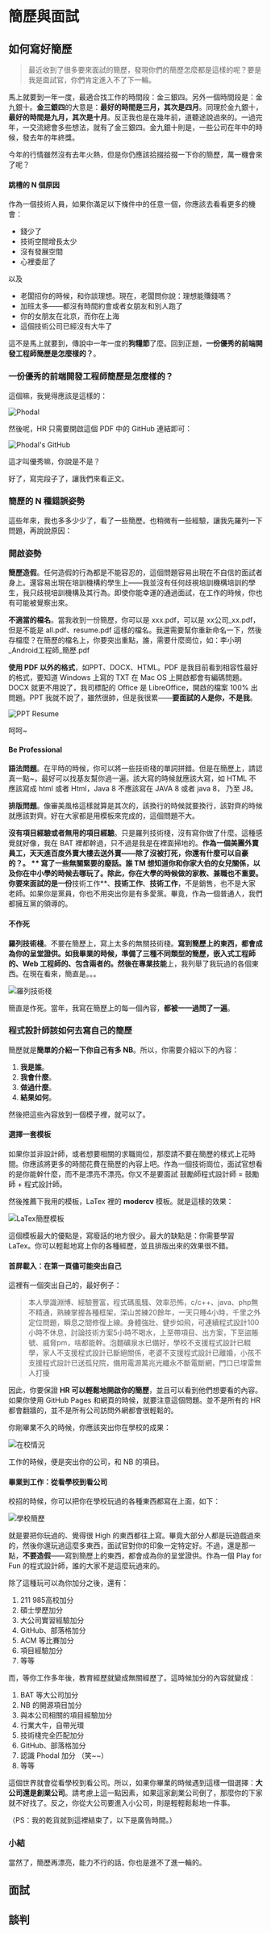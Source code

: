 簡歷與面試
===


如何寫好簡歷
---

> 最近收到了很多要來面試的簡歷，發現你們的簡歷怎麼都是這樣的呢？要是我是面試官，你們肯定進入不了下一輪。

馬上就要到一年一度，最適合找工作的時間段：金三銀四。另外一個時間段是：金九銀十。**金三銀四**的大意是：**最好的時間是三月，其次是四月**。同理於金九銀十，**最好的時間是九月，其次是十月**。反正我也是在幾年前，道聽途說過來的。一過完年，一交流總會多些想法，就有了金三銀四。金九銀十則是，一些公司在年中的時候，發去年的年終獎。

今年的行情雖然沒有去年火熱，但是你仍應該拾掇拾掇一下你的簡歷，萬一機會來了呢？

#### 跳槽的 N 個原因

作為一個技術人員，如果你滿足以下條件中的任意一個，你應該去看看更多的機會：

 - 錢少了
 - 技術空間增長太少
 - 沒有發展空間
 - 心裡委屈了

以及

 - 老闆招你的時候，和你談理想。現在，老闆問你說：理想能賺錢嗎？
 - 加班太多——都沒有時間約會或者女朋友和別人跑了
 - 你的女朋友在北京，而你在上海
 - 這個技術公司已經沒有大牛了

這不是馬上就要到，傳說中一年一度的**狗糧節**了麼。回到正題，**一份優秀的前端開發工程師簡歷是怎麼樣的？**。

### 一份優秀的前端開發工程師簡歷是怎麼樣的？

這個嘛，我覺得應該是這樣的：

![Phodal](../images/show-me-code.jpg)

然後呢，HR 只需要開啟這個 PDF 中的 GitHub 連結即可：

![Phodal's GitHub](../images/phodal-github.jpg)

這才叫優秀嘛，你說是不是？

好了，寫完段子了，讓我們來看正文。

### 簡歷的 N 種錯誤姿勢

這些年來，我也多多少少了，看了一些簡歷。也稍微有一些經驗，讓我先羅列一下問題，再說說原因：

### 開啟姿勢

**簡歷造假**。任何造假的行為都是不能容忍的，這個問題容易出現在不自信的面試者身上。還容易出現在培訓機構的學生上——我並沒有任何歧視培訓機構培訓的學生，我只歧視培訓機構及其行為。即使你能幸運的通過面試，在工作的時候，你也有可能被覺察出來。

**不適當的檔名**。當我收到一份簡歷，你可以是 xxx.pdf，可以是 xx公司_xx.pdf，但是不能是 all.pdf、resume.pdf 這樣的檔名。我還需要幫你重新命名一下，然後存檔麼？在簡歷的檔名上，你要突出重點，誰，需要什麼崗位，如：李小明_Android工程師_簡歷.pdf

**使用 PDF 以外的格式**，如PPT、DOCX、HTML。PDF 是我目前看到相容性最好的格式，要知道 Windows 上寫的 TXT 在 Mac OS 上開啟都會有編碼問題。DOCX 就更不用說了，我司標配的 Office 是 LibreOffice，開啟的檔案 100% 出問題。PPT 我就不說了，雖然很帥，但是我很累——**要面試的人是你，不是我**。

![PPT Resume](../images/ppt-resume.png)

呵呵~

#### Be Professional

**語法問題**。在平時的時候，你可以將一些技術棧的單詞拼錯。但是在簡歷上，請認真一點~，最好可以找基友幫你過一遍。該大寫的時候就應該大寫，如 HTML 不應該寫成 html 或者 Html，Java  8 不應該寫在 JAVA 8 或者 java 8， 乃至 J8。

**排版問題**。像審美風格這樣就算是其次的，該換行的時候就要換行，該對齊的時候就應該對齊。好在大家都是用模板來完成的，這個問題不大。

**沒有項目經驗或者無用的項目經驗**。只是羅列技術棧，沒有寫你做了什麼。這種感覺就好像，我在 BAT 裡都幹過，只不過是我是在裡面掃地的。**作為一個美團外賣員工，天天進百度外賣大樓去送外賣——除了沒被打死，你還有什麼可以自豪的？。
**
**寫了一些無關緊要的廢話**。誰 TM 想知道你和你家大伯的女兒關係，以及你在中小學的時候去哪玩了。除此，你在大學的時候做的家教、兼職也不重要。你要來面試的是一份**技術工作**、**技術工作**、**技術工作**，不是銷售，也不是大家老師。如果你是黨員，你也不用突出你是有多愛黨。畢竟，作為一個普通人，我們都擁互黨的領導的。

#### 不作死

**羅列技術棧**。不要在簡歷上，寫上太多的無關技術棧。**寫到簡歷上的東西，都會成為你的呈堂證供。**如我畢業的時候，準備了三種不同類型的簡歷，嵌入式工程師的、Web 工程師的、包含兩者的。然後在**專業技能**上，我列舉了我玩過的各個東西。在現在看來，簡直是。。。

![羅列技術棧](../images/list-skills.png)

簡直是作死。當年，我寫在簡歷上的每一個內容，**都被一一過問了一遍**。

### 程式設計師該如何去寫自己的簡歷

簡歷就是**簡單的介紹一下你自己有多 NB**。所以，你需要介紹以下的內容：

1. **我是誰**。
2. **我會什麼**。
3. **做過什麼**。
4. **結果如何**。

然後把這些內容放到一個模子裡，就可以了。

#### 選擇一套模板

如果你並非設計師，或者想要相關的求職崗位，那麼請不要在簡歷的樣式上花時間。你應該將更多的時間花費在簡歷的內容上吧。作為一個技術崗位，面試官想看的是你能幹什麼，而不是漂亮不漂亮。你又不是要面試 鼓勵師程式設計師 =  鼓勵師 + 程式設計師。

然後推薦下我用的模板，LaTex 裡的 **modercv** 模板。就是這樣的效果：

![LaTex簡歷模板](../images/modercv.png)

這個模板最大的優點是，寫廢話的地方很少。最大的缺點是：你需要學習 LaTex。你可以輕鬆地寫上你的各種經歷，並且排版出來的效果很不錯。

#### 首屏載入：在第一頁儘可能突出自己

這裡有一個突出自己的，最好例子：

> 本人學識淵博、經驗豐富，程式碼風騷、效率恐怖，c/c++、java、php無不精通，熟練掌握各種框架，深山苦練20餘年，一天只睡4小時，千里之外定位問題，瞬息之間修復上線。身體強壯、健步如飛，可連續程式設計100小時不休息，討論技術方案5小時不喝水，上至帶項目、出方案，下至盜賬號、威脅pm，啥都能幹。泡麵礦泉水已備好，學校不支援程式設計已輟學，家人不支援程式設計已斷絕關係，老婆不支援程式設計已離婚，小孩不支援程式設計已送孤兒院，備用電源萬兆光纖永不斷電斷網，門口已埋雷無人打擾

因此，你要保證 **HR 可以輕鬆地開啟你的簡歷**，並且可以看到他們想要看的內容。如果你使用 GitHub Pages 和網頁的時候，就要注意這個問題。並不是所有的 HR 都會翻牆的，並不是所有公司訪問外網都會很輕鬆的。

你剛畢業不久的時候，你應該突出你在學校的成果：

![在校情況](../images/resume-in-school-with-exp.jpg)

工作的時候，便是突出你的公司，和 NB 的項目。

#### 畢業到工作：從看學校到看公司

校招的時候，你可以把你在學校玩過的各種東西都寫在上面，如下：

![學校簡歷](../images/resume-in-school.jpg)

就是要把你玩過的、覺得很 High 的東西都往上寫。畢竟大部分人都是玩遊戲過來的，然後你還玩過這麼多東西，面試官對你的印象一定特定好。不過，還是那一點，**不要造假**——寫到簡歷上的東西，都會成為你的呈堂證供。作為一個 Play for Fun 的程式設計師，誰的大家不是這麼玩過來的。

除了這種玩可以為你加分之後，還有：

1. 211 985高校加分
2. 碩士學歷加分
3. 大公司實習經驗加分
4. GitHub、部落格加分
5. ACM 等比賽加分
6. 項目經驗加分
7. 等等

而，等你工作多年後，教育經歷就變成無關經歷了。這時候加分的內容就變成：

1. BAT 等大公司加分
2. NB 的開源項目加分
3. 與本公司相關的項目經驗加分
4. 行業大牛，自帶光環
5. 技術棧完全匹配加分
6. GitHub、部落格加分
7. 認識 Phodal 加分 （笑~~）
8. 等等

這個世界就會從看學校到看公司。所以，如果你畢業的時候遇到這樣一個選擇：**大公司還是創業公司**。請考慮上這一點因素，如果這家創業公司倒了，那麼你的下家就不好找了。反之，你從大公司要進入小公司，則是輕輕鬆鬆地一件事。

（PS：我的乾貨就到這裡結束了，以下是廣告時間。）

### 小結

當然了，簡歷再漂亮，能力不行的話，你也是進不了進一輪的。

面試
---


談判
---
